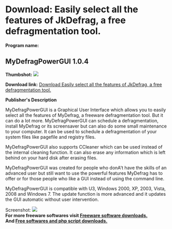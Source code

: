 # Download: Easily select all the features of JkDefrag, a free defragmentation tool.

**Program name:**

## MyDefragPowerGUI 1.0.4

  
**Thumbshot:** ![](http://www.freewarefiles.com/screenshot/mydefrgpwrgui_md.jpg)   
  
**Download link:** [Download Easily select all the features of JkDefrag, a free defragmentation tool.](http://freesoftwares.boysofts.com/MyDefragPowerGUI_program_63865.html)  
  


**Publisher's Description**  
  


MyDefragPowerGUI is a Graphical User Interface which allows you to easily select all the features of MyDefrag, a freeware defragmentation tool. But it can do a lot more. MyDefragPowerGUI can schedule a defragmentation, install MyDefrag or its screensaver but can also do some small maintenance to your computer. It can be used to schedule a defragmentation of your system files like pagefile and registry files. 

MyDefragPowerGUI also supports CCleaner which can be used instead of the internal cleaning function. It can also erase any information which is left behind on your hard disk after erasing files. 

MyDefragPowerGUI was created for people who donA't have the skills of an advanced user but still want to use the powerful features MyDefrag has to offer or for those people who like a GUI instead of using the command line.

MyDefragPowerGUI is compatible with U3, Windows 2000, XP, 2003, Vista, 2008 and Windows 7. The update function is more advanced and it updates the GUI automatic without user intervention. 

  
  
Screenshot: ![](http://www.freewarefiles.com/screenshot/mydefrgpwrgui.jpg)   
**For more freeware softwares visit [Freeware software downloads.](http://freesoftwares.boysofts.com/)**   
**And [Free softwares and php script downloads.](http://www.boysofts.com/)**
